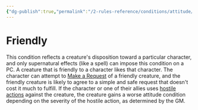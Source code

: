 ```yaml
---
{"dg-publish":true,"permalink":"/2-rules-reference/conditions/attitude/friendly/","noteIcon":""}
---
```


# Friendly

This condition reflects a creature's disposition toward a particular character, and only supernatural effects (like a spell) can impose this condition on a PC. A creature that is friendly to a character likes that character. The character can attempt to [Make a Request](https://2e.aonprd.com/Actions.aspx?ID=51) of a friendly creature, and the friendly creature is likely to agree to a simple and safe request that doesn't cost it much to fulfill. If the character or one of their allies uses [hostile actions](https://2e.aonprd.com/Rules.aspx?ID=300) against the creature, the creature gains a worse attitude condition depending on the severity of the hostile action, as determined by the GM.